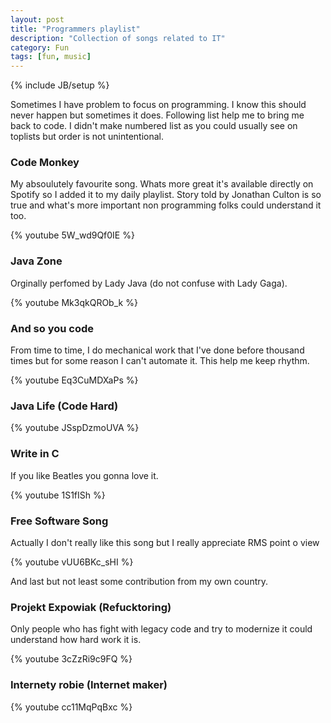 ```yaml
---
layout: post
title: "Programmers playlist"
description: "Collection of songs related to IT"
category: Fun 
tags: [fun, music]
---
```

{% include JB/setup %}

Sometimes I have problem to focus on programming. I know this should never happen but sometimes it does. Following 
list help me to bring me back to code. I didn't make numbered list as you could usually see on toplists but order is not 
unintentional.


### Code Monkey
My absoulutely favourite song. Whats more great it's available directly on Spotify so I added it to my daily playlist.
Story told by Jonathan Culton is so true and what's more important non programming folks could understand it too.

{% youtube 5W_wd9Qf0IE %}

### Java Zone
Orginally perfomed by Lady Java (do not confuse with Lady Gaga).

{% youtube Mk3qkQROb_k %}

### And so you code
From time to time, I do mechanical work that I've done before thousand times but for some reason I can't automate it.
This help me keep rhythm.

{% youtube Eq3CuMDXaPs %}


### Java Life (Code Hard)

{% youtube JSspDzmoUVA %}

### Write in C
If you like Beatles you gonna love it.

{% youtube 1S1fISh %}

### Free Software Song
Actually I don't really like this song but I really appreciate RMS point o view

{% youtube vUU6BKc_sHI %}



And last but not least some contribution from my own country. 


### Projekt Expowiak (Refucktoring)
Only people who has fight with legacy code and try to modernize it could understand how hard work it is.
 
{% youtube 3cZzRi9c9FQ %}

### Internety robie (Internet maker)

{% youtube cc11MqPqBxc %}
